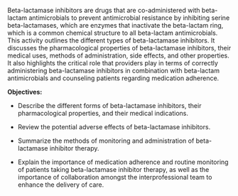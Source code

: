 Beta-lactamase inhibitors are drugs that are co-administered with beta-lactam antimicrobials to prevent antimicrobial resistance by inhibiting serine beta-lactamases, which are enzymes that inactivate the beta-lactam ring, which is a common chemical structure to all beta-lactam antimicrobials. This activity outlines the different types of beta-lactamase inhibitors. It discusses the pharmacological properties of beta-lactamase inhibitors, their medical uses, methods of administration, side effects, and other properties. It also highlights the critical role that providers play in terms of correctly administering beta-lactamase inhibitors in combination with beta-lactam antimicrobials and counseling patients regarding medication adherence.

**Objectives:**
- Describe the different forms of beta-lactamase inhibitors, their pharmacological properties, and their medical indications.

- Review the potential adverse effects of beta-lactamase inhibitors. 
- Summarize the methods of monitoring and administration of beta-lactamase inhibitor therapy. 
- Explain the importance of medication adherence and routine monitoring of patients taking beta-lactamase inhibitor therapy, as well as the importance of collaboration amongst the interprofessional team to enhance the delivery of care.